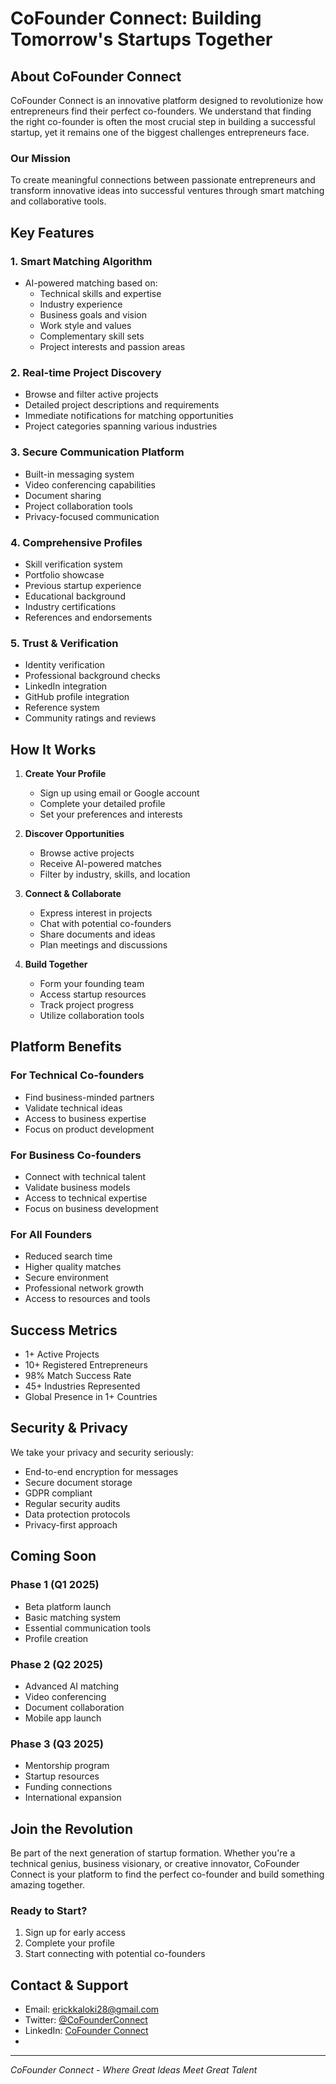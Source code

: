 # CoFounder Connect: Building Tomorrow's Startups Together

## About CoFounder Connect

CoFounder Connect is an innovative platform designed to revolutionize how entrepreneurs find their perfect co-founders. We understand that finding the right co-founder is often the most crucial step in building a successful startup, yet it remains one of the biggest challenges entrepreneurs face.

### Our Mission

To create meaningful connections between passionate entrepreneurs and transform innovative ideas into successful ventures through smart matching and collaborative tools.

## Key Features

### 1. Smart Matching Algorithm

- AI-powered matching based on:
  - Technical skills and expertise
  - Industry experience
  - Business goals and vision
  - Work style and values
  - Complementary skill sets
  - Project interests and passion areas

### 2. Real-time Project Discovery

- Browse and filter active projects
- Detailed project descriptions and requirements
- Immediate notifications for matching opportunities
- Project categories spanning various industries

### 3. Secure Communication Platform

- Built-in messaging system
- Video conferencing capabilities
- Document sharing
- Project collaboration tools
- Privacy-focused communication

### 4. Comprehensive Profiles

- Skill verification system
- Portfolio showcase
- Previous startup experience
- Educational background
- Industry certifications
- References and endorsements

### 5. Trust & Verification

- Identity verification
- Professional background checks
- LinkedIn integration
- GitHub profile integration
- Reference system
- Community ratings and reviews

## How It Works

1. **Create Your Profile**
   - Sign up using email or Google account
   - Complete your detailed profile
   - Set your preferences and interests

2. **Discover Opportunities**
   - Browse active projects
   - Receive AI-powered matches
   - Filter by industry, skills, and location

3. **Connect & Collaborate**
   - Express interest in projects
   - Chat with potential co-founders
   - Share documents and ideas
   - Plan meetings and discussions

4. **Build Together**
   - Form your founding team
   - Access startup resources
   - Track project progress
   - Utilize collaboration tools

## Platform Benefits

### For Technical Co-founders

- Find business-minded partners
- Validate technical ideas
- Access to business expertise
- Focus on product development

### For Business Co-founders

- Connect with technical talent
- Validate business models
- Access to technical expertise
- Focus on business development

### For All Founders

- Reduced search time
- Higher quality matches
- Secure environment
- Professional network growth
- Access to resources and tools

## Success Metrics

- 1+ Active Projects
- 10+ Registered Entrepreneurs
- 98% Match Success Rate
- 45+ Industries Represented
- Global Presence in 1+ Countries

## Security & Privacy

We take your privacy and security seriously:

- End-to-end encryption for messages
- Secure document storage
- GDPR compliant
- Regular security audits
- Data protection protocols
- Privacy-first approach

## Coming Soon

### Phase 1 (Q1 2025)

- Beta platform launch
- Basic matching system
- Essential communication tools
- Profile creation

### Phase 2 (Q2 2025)

- Advanced AI matching
- Video conferencing
- Document collaboration
- Mobile app launch

### Phase 3 (Q3 2025)

- Mentorship program
- Startup resources
- Funding connections
- International expansion

## Join the Revolution

Be part of the next generation of startup formation. Whether you're a technical genius, business visionary, or creative innovator, CoFounder Connect is your platform to find the perfect co-founder and build something amazing together.

### Ready to Start?

1. Sign up for early access
2. Complete your profile
3. Start connecting with potential co-founders

## Contact & Support

- Email: [erickkaloki28@gmail.com](mailto:erickkaloki28@gmail.com)
- Twitter: [@CoFounderConnect](https://twitter.com/CoFounderConnect)
- LinkedIn: [CoFounder Connect](https://www.linkedin.com/cofounder-connect/)
-

---

*CoFounder Connect - Where Great Ideas Meet Great Talent*
